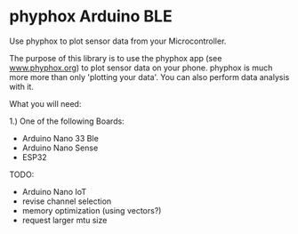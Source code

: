 # phyphox Arduino BLE
Use phyphox to plot sensor data from your Microcontroller. 

The purpose of this library is to use the phyphox app (see www.phyphox.org) to plot sensor data on your phone. phyphox is much more more than only 'plotting your data'. You can also perform data analysis with it. 


What you will need:

1.) One of the following Boards:

- Arduino Nano 33 Ble
- Arduino Nano Sense
- ESP32



TODO:

- Arduino Nano IoT
- revise channel selection
- memory optimization (using vectors?)
- request larger mtu size

